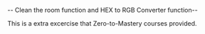 -- Clean the room function and HEX to RGB Converter function--

This is a extra excercise that Zero-to-Mastery courses provided.
